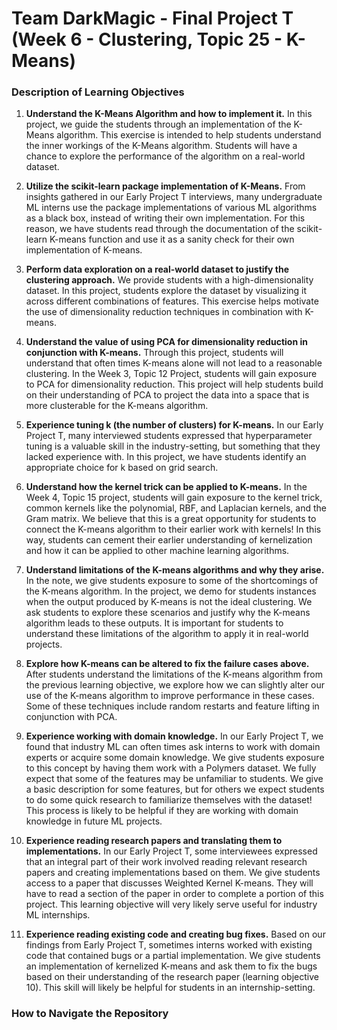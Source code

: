 # Team DarkMagic - Final Project T (Week 6 - Clustering, Topic 25 - K-Means)

### Description of Learning Objectives

1. **Understand the K-Means Algorithm and how to implement it.** In this project, we guide the students through an implementation of the K-Means algorithm. This exercise is intended to help students understand the inner workings of the K-Means algorithm. Students will have a chance to explore the performance of the algorithm on a real-world dataset.

2. **Utilize the scikit-learn package implementation of K-Means.** From insights gathered in our Early Project T interviews, many undergraduate ML interns use the package implementations of various ML algorithms as a black box, instead of writing their own implementation. For this reason, we have students read through the documentation of the scikit-learn K-means function and use it as a sanity check for their own implementation of K-means.

3. **Perform data exploration on a real-world dataset to justify the clustering approach.** We provide students with a high-dimensionality dataset. In this project, students explore the dataset by visualizing it across different combinations of features. This exercise helps motivate the use of dimensionality reduction techniques in combination with K-means.

4. **Understand the value of using PCA for dimensionality reduction in conjunction with K-means.** Through this project, students will understand that often times K-means alone will not lead to a reasonable clustering. In the Week 3, Topic 12 Project, students will gain exposure to PCA for dimensionality reduction. This project will help students build on their understanding of PCA to project the data into a space that is more clusterable for the K-means algorithm.

5. **Experience tuning k (the number of clusters) for K-means.** In our Early Project T, many interviewed students expressed that hyperparameter tuning is a valuable skill in the industry-setting, but something that they lacked experience with. In this project, we have students identify an appropriate choice for k based on grid search.

6. **Understand how the kernel trick can be applied to K-means.** In the Week 4, Topic 15 project, students will gain exposure to the kernel trick, common kernels like the polynomial, RBF, and Laplacian kernels, and the Gram matrix. We believe that this is a great opportunity for students to connect the K-means algorithm to their earlier work with kernels! In this way, students can cement their earlier understanding of kernelization and how it can be applied to other machine learning algorithms.

7. **Understand limitations of the K-means algorithms and why they arise.** In the note, we give students exposure to some of the shortcomings of the K-means algorithm. In the project, we demo for students instances when the output produced by K-means is not the ideal clustering. We ask students to explore these scenarios and justify why the K-means algorithm leads to these outputs. It is important for students to understand these limitations of the algorithm to apply it in real-world projects.

8. **Explore how K-means can be altered to fix the failure cases above.** After students understand the limitations of the K-means algorithm from the previous learning objective, we explore how we can slightly alter our use of the K-means algorithm to improve performance in these cases. Some of these techniques include random restarts and feature lifting in conjunction with PCA.

9. **Experience working with domain knowledge.** In our Early Project T, we found that industry ML can often times ask interns to work with domain experts or acquire some domain knowledge. We give students exposure to this concept by having them work with a Polymers dataset. We fully expect that some of the features may be unfamiliar to students. We give a basic description for some features, but for others we expect students to do some quick research to familiarize themselves with the dataset! This process is likely to be helpful if they are working with domain knowledge in future ML projects.

10. **Experience reading research papers and translating them to implementations.** In our Early Project T, some interviewees expressed that an integral part of their work involved reading relevant research papers and creating implementations based on them. We give students access to a paper that discusses Weighted Kernel K-means. They will have to read a section of the paper in order to complete a portion of this project. This learning objective will very likely serve useful for industry ML internships.

11. **Experience reading existing code and creating bug fixes.** Based on our findings from Early Project T, sometimes interns worked with existing code that contained bugs or a partial implementation. We give students an implementation of kernelized K-means and ask them to fix the bugs based on their understanding of the research paper (learning objective 10). This skill will likely be helpful for students in an internship-setting.

### How to Navigate the Repository
